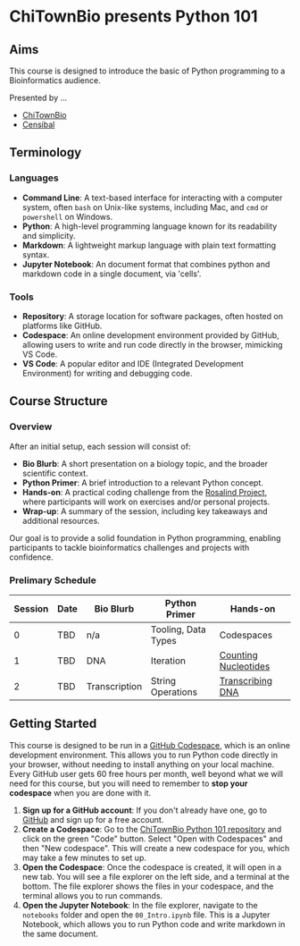 # ChiTownBio presents Python 101

## Aims

This course is designed to introduce the basic of Python programming to a
Bioinformatics audience.

Presented by ...

- [ChiTownBio](https://chitownbio.org/)
- [Censibal](https://censibal.com/)

## Terminology

### Languages

- **Command Line**: A text-based interface for interacting with a computer
  system, often `bash` on Unix-like systems, including Mac, and `cmd` or
  `powershell` on Windows.
- **Python**: A high-level programming language known for its readability and
  simplicity.
- **Markdown**: A lightweight markup language with plain text formatting
  syntax.
- **Jupyter Notebook**: An document format that combines python and markdown
  code in a single document, via 'cells'.

### Tools

- **Repository**: A storage location for software packages, often hosted on
  platforms like GitHub.
- **Codespace**: An online development environment provided by GitHub, allowing
  users to write and run code directly in the browser, mimicking VS Code.
- **VS Code**: A popular editor and IDE (Integrated Development Environment)
  for writing and debugging code.

## Course Structure

### Overview

After an initial setup, each session will consist of:

- **Bio Blurb**: A short presentation on a biology topic, and the broader
  scientific context.
- **Python Primer**: A brief introduction to a relevant Python concept.
- **Hands-on**: A practical coding challenge from the
  [Rosalind Project](https://rosalind.info/), where participants will work on
  exercises and/or personal projects.
- **Wrap-up**: A summary of the session, including key takeaways and
  additional resources.

Our goal is to provide a solid foundation in Python programming, enabling
participants to tackle bioinformatics challenges and projects with confidence.

### Prelimary Schedule

| Session | Date | Bio Blurb     | Python Primer       | Hands-on                                                    |
| ------- | ---- | ------------- | ------------------- | ----------------------------------------------------------- |
| 0       | TBD  | n/a           | Tooling, Data Types | Codespaces                                                  |
| 1       | TBD  | DNA           | Iteration                | [Counting Nucleotides](https://rosalind.info/problems/dna/) |
| 2       | TBD  | Transcription | String Operations   | [Transcribing DNA](https://rosalind.info/problems/rna/)     |

## Getting Started

This course is designed to be run in a [GitHub
Codespace](https://github.com/features/codespaces), which is an online
development environment. This allows you to run Python code directly in your
browser, without needing to install anything on your local machine. Every
GitHub user gets 60 free hours per month, well beyond what we will need for
this course, but you will need to remember to **stop your codespace** when you
are done with it.

1. **Sign up for a GitHub account**: If you don't already have one, go to
   [GitHub](github.com) and sign up for a free account.
1. **Create a Codespace**: Go to the
   [ChiTownBio Python 101 repository](https://github.com/CBroz1/ChiTownBio_Python101)
   and click on the green "Code" button. Select "Open with Codespaces" and then
   "New codespace". This will create a new codespace for you, which may take a
   few minutes to set up.
1. **Open the Codespace**: Once the codespace is created, it will open in a new
   tab. You will see a file explorer on the left side, and a terminal at the
   bottom. The file explorer shows the files in your codespace, and the
   terminal allows you to run commands.
1. **Open the Jupyter Notebook**: In the file explorer, navigate to the
   `notebooks` folder and open the `00_Intro.ipynb` file. This is a Jupyter
   Notebook, which allows you to run Python code and write markdown in the same
   document.
